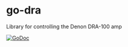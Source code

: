 # go-dra
Library for controlling the Denon DRA-100 amp

[![GoDoc](https://godoc.org/github.com/orktes/go-dra?status.svg)](https://godoc.org/github.com/orktes/go-dra)
